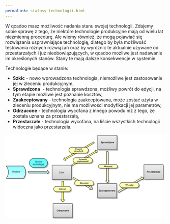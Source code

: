```yaml
--- 
permalink: statusy-technologii.html 
---
```


W qcadoo masz możliwość nadania stanu swojej technologii. Zdajemy sobie sprawę z tego, że niektóre technologie produkcyjne mają od wielu lat niezmienną procedurę. Ale wiemy również, że mogą pojawiać się rozwiązania usprawniające technologię, dlatego by była możliwość testowania różnych rozwiązań oraz by wyróżnić te aktualnie używane od przestarzałych i już nieobowiązujących, w qcadoo możliwe jest nadawanie im określonych stanów. Stany te mają dalsze konsekwencje w systemie.

Technologie będące w stanie:

- **Szkic** - nowo wprowadzona technologia, niemożliwe jest zastosowanie jej w zleceniu produkcyjnym,
- **Sprawdzona** &nbsp;- technologia sprawdzona, możliwy powrót do edycji, na tym etapie możliwe jest poznanie kosztów,
- **Zaakceptowany** - technologia zaakceptowana, może zostać użyta w zleceniu produkcyjnym, nie ma możliwości modyfikacji jej parametrów,
- **Odrzucone** - technologia wycofana z innego powodu niż z tego, że została uznana za przestarzałą,
- **Przestarzałe** - technologia wycofana, na liście wszystkich technologii widoczna jako przestarzała.

 ![](/images/Stany%20technologii.png)

